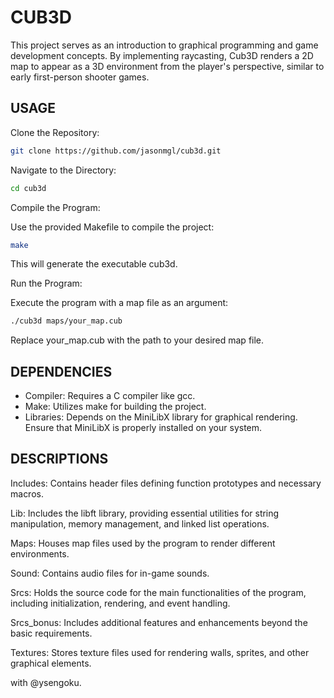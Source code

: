 # CUB3D
This project serves as an introduction to graphical programming and game development concepts. By implementing raycasting, Cub3D renders a 2D map to appear as a 3D environment from the player's perspective, similar to early first-person shooter games.

## USAGE
Clone the Repository:

```bash
git clone https://github.com/jasonmgl/cub3d.git
```
Navigate to the Directory:

```bash
cd cub3d
```
Compile the Program:

Use the provided Makefile to compile the project:

```bash
make
```
This will generate the executable cub3d.

Run the Program:

Execute the program with a map file as an argument:

```bash
./cub3d maps/your_map.cub
```
Replace your_map.cub with the path to your desired map file.

## DEPENDENCIES
- Compiler: Requires a C compiler like gcc.
- Make: Utilizes make for building the project.
- Libraries: Depends on the MiniLibX library for graphical rendering. Ensure that MiniLibX is properly installed on your system.

## DESCRIPTIONS
Includes: Contains header files defining function prototypes and necessary macros.

Lib: Includes the libft library, providing essential utilities for string manipulation, memory management, and linked list operations.

Maps: Houses map files used by the program to render different environments.

Sound: Contains audio files for in-game sounds.

Srcs: Holds the source code for the main functionalities of the program, including initialization, rendering, and event handling.

Srcs_bonus: Includes additional features and enhancements beyond the basic requirements.

Textures: Stores texture files used for rendering walls, sprites, and other graphical elements.

with @ysengoku.
